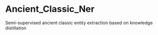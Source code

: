 # Ancient_Classic_Ner
Semi-supervised ancient classic entity extraction based on knowledge distillation
